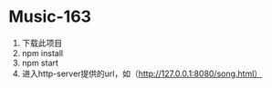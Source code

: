 # Music-163
1. 下载此项目
2. npm install 
3. npm start 
4. 进入http-server提供的url，如（http://127.0.0.1:8080/song.html）